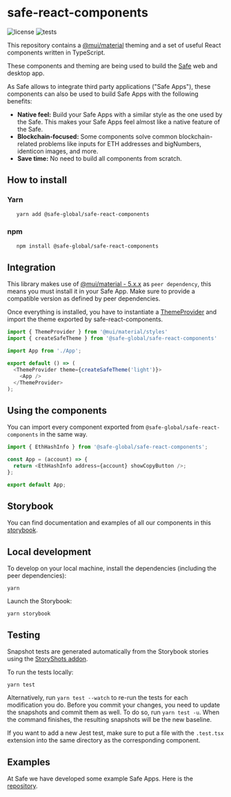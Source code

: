 # safe-react-components

![license](https://img.shields.io/github/license/safe-global/safe-react-components)
![tests](https://img.shields.io/github/actions/workflow/status/safe-global/safe-react-components/test.yml?branch=main)

This repository contains a [@mui/material](https://material-ui.com/) theming and a set of useful React components written in TypeScript.

These components and theming are being used to build the [Safe](https://github.com/safe-global/web-core) web and desktop app.

As Safe allows to integrate third party applications ("Safe Apps"), these components can also be used to build Safe Apps with the following benefits:

- **Native feel:** Build your Safe Apps with a similar style as the one used by the Safe. This makes your Safe Apps feel almost like a native feature of the Safe.
- **Blockchain-focused:** Some components solve common blockchain-related problems like inputs for ETH addresses and bigNumbers, identicon images, and more.
- **Save time:** No need to build all components from scratch.

## How to install

### Yarn
```bash
   yarn add @safe-global/safe-react-components
```

### npm
```bash
   npm install @safe-global/safe-react-components
```

## Integration

This library makes use of [@mui/material - 5.x.x](https://material-ui.com/) as `peer dependency`, this means you must install it in your Safe App. Make sure to provide a compatible version as defined by peer dependencies.

Once everything is installed, you have to instantiate a [ThemeProvider](https://mui.com/material-ui/customization/theming/#theme-provider) and import the theme exported by safe-react-components.

```js
import { ThemeProvider } from '@mui/material/styles'
import { createSafeTheme } from '@safe-global/safe-react-components'

import App from './App';

export default () => (
  <ThemeProvider theme={createSafeTheme('light')}>
    <App />
  </ThemeProvider>
);
```

## Using the components

You can import every component exported from `@safe-global/safe-react-components` in the same way.

```js
import { EthHashInfo } from '@safe-global/safe-react-components';

const App = (account) => {
  return <EthHashInfo address={account} showCopyButton />;
};

export default App;
```

## Storybook

You can find documentation and examples of all our components in this [storybook](https://components.gnosis-safe.io/).

## Local development

To develop on your local machine, install the dependencies (including the peer dependencies):

```
yarn
```

Launch the Storybook:

```
yarn storybook
```

## Testing

Snapshot tests are generated automatically from the Storybook stories using the [StoryShots addon](https://github.com/storybookjs/storybook/tree/master/addons/storyshots/storyshots-core).

To run the tests locally:

```
yarn test
```

Alternatively, run `yarn test --watch` to re-run the tests for each modification you do.
Before you commit your changes, you need to update the snapshots and commit them as well. To do so, run `yarn test -u`.
When the command finishes, the resulting snapshots will be the new baseline.

If you want to add a new Jest test, make sure to put a file with the `.test.tsx` extension into the same directory as the corresponding component.

## Examples

At Safe we have developed some example Safe Apps. Here is the [repository](https://github.com/safe-global/safe-react-apps).
